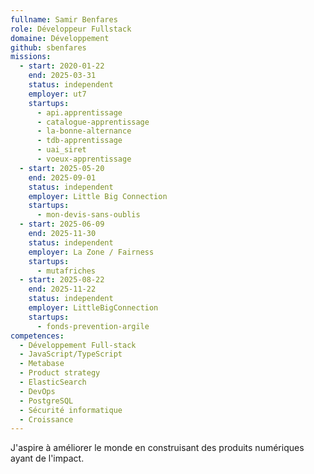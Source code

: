 ```yaml
---
fullname: Samir Benfares
role: Développeur Fullstack
domaine: Développement
github: sbenfares
missions:
  - start: 2020-01-22
    end: 2025-03-31
    status: independent
    employer: ut7
    startups:
      - api.apprentissage
      - catalogue-apprentissage
      - la-bonne-alternance
      - tdb-apprentissage
      - uai_siret
      - voeux-apprentissage
  - start: 2025-05-20
    end: 2025-09-01
    status: independent
    employer: Little Big Connection
    startups:
      - mon-devis-sans-oublis
  - start: 2025-06-09
    end: 2025-11-30
    status: independent
    employer: La Zone / Fairness
    startups:
      - mutafriches
  - start: 2025-08-22
    end: 2025-11-22
    status: independent
    employer: LittleBigConnection
    startups:
      - fonds-prevention-argile
competences:
  - Développement Full-stack
  - JavaScript/TypeScript
  - Metabase
  - Product strategy
  - ElasticSearch
  - DevOps
  - PostgreSQL
  - Sécurité informatique
  - Croissance
---
```

J'aspire à améliorer le monde en construisant des produits numériques ayant de l'impact.